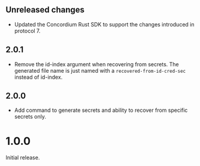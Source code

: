 ## Unreleased changes
- Updated the Concordium Rust SDK to support the changes introduced in protocol 7.

## 2.0.1

- Remove the id-index argument when recovering from secrets. The generated file
  name is just named with a `recovered-from-id-cred-sec` instead of id-index.

## 2.0.0

- Add command to generate secrets and ability to recover from specific secrets only.

# 1.0.0

Initial release.

